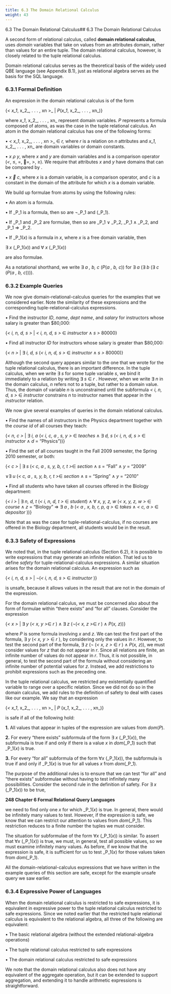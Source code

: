 ```yaml
---
title: 6.3 The Domain Relational Calculus
weight: 43
---
```


6.3 The Domain Relational Calculus## 6.3 The Domain Relational Calculus

A second form of relational calculus, called **domain relational calculus**, uses _domain_ variables that take on values from an attributes domain, rather than values for an entire tuple. The domain relational calculus, however, is closely related to the tuple relational calculus.

Domain relational calculus serves as the theoretical basis of the widely used QBE language (see Appendix B.1), just as relational algebra serves as the basis for the SQL language.

### 6.3.1 Formal Definition

An expression in the domain relational calculus is of the form

{_< x_1_, x_2_, . . . , xn >_ | _P_(_x_1_, x_2_, . . . , xn_)}

where _x_1_, x_2_, . . . , xn_ represent domain variables. _P_ represents a formula composed of atoms, as was the case in the tuple relational calculus. An atom in the domain relational calculus has one of the following forms:

• _< x_1_, x_2_, . . . , xn >_ ∈ _r,_ where _r_ is a relation on _n_ attributes and _x_1_, x_2_, . . . , xn_ are domain variables or domain constants.

• _x ρ y_, where _x_ and _y_ are domain variables and  is a comparison operator (_<_, ≤, =, =, _\>_, ≥). We require that attributes _x_ and _y_ have domains that can be compared by .

• _x  c_, where _x_ is a domain variable,  is a comparison operator, and _c_ is a constant in the domain of the attribute for which _x_ is a domain variable.

We build up formulae from atoms by using the following rules:

• An atom is a formula.

• If _P_1 is a formula, then so are ¬_P_1 and (_P_1).

• If _P_1 and _P_2 are formulae, then so are _P_1 ∨ _P_2, _P_1 ∧ _P_2, and _P_1 ⇒ _P_2.

• If _P_1(_x_) is a formula in _x_, where _x_ is a free domain variable, then

∃ _x_ (_P_1(_x_)) and ∀ _x_ (_P_1(_x_))

are also formulae.

As a notational shorthand, we write ∃ _a , b, c_ (_P_(_a , b, c_)) for ∃ _a_ (∃ _b_ (∃ _c_ (_P_(_a , b, c_)))).  

### 6.3.2 Example Queries

We now give domain-relational-calculus queries for the examples that we considered earlier. Note the similarity of these expressions and the corresponding tuple-relational-calculus expressions.

• Find the instructor _ID_, _name_, _dept name_, and _salary_ for instructors whose salary is greater than $80,000:

{_< i, n, d, s >_ | _< i, n, d, s >_ ∈ _instructor_ ∧ _s >_ 80000}

• Find all instructor _ID_ for instructors whose salary is greater than $80,000:

{_< n >_ | ∃ _i, d, s_ (_< i, n, d, s >_ ∈ _instructor_ ∧ _s >_ 80000)}

Although the second query appears similar to the one that we wrote for the tuple relational calculus, there is an important difference. In the tuple calculus, when we write ∃ _s_ for some tuple variable _s_, we bind it immediately to a relation by writing ∃ _s_ ∈ _r_ . However, when we write ∃ _n_ in the domain calculus, _n_ refers not to a tuple, but rather to a domain value. Thus, the domain of variable _n_ is unconstrained until the subformula _< i, n, d, s >_ ∈ _instructor_ constrains _n_ to instructor names that appear in the _instructor_ relation.

We now give several examples of queries in the domain relational calculus.

• Find the names of all instructors in the Physics department together with the _course id_ of all courses they teach:

{_< n, c >_ | ∃ _i, a_ (_< i, c, a , s, y >_ ∈ _teaches_ ∧ ∃ _d, s_ (_< i, n, d, s >_ ∈ _instructor_ ∧ _d_ \= “Physics”))}

• Find the set of all courses taught in the Fall 2009 semester, the Spring 2010 semester, or both:

{_< c >_ | ∃ _s_ (_< c, a , s, y, b, r, t >_∈ _section_ ∧ _s_ \= “Fall” ∧ _y_ \= “2009”

∨∃ _u_ (_< c, a , s, y, b, r, t >_∈ _section_ ∧ _s_ \= “Spring” ∧ _y_ \= “2010”

• Find all students who have taken all courses offered in the Biology department:

{_< i >_ | ∃ _n, d, t_ (_< i, n, d, t >_ ∈ _student_) ∧ ∀ _x, y, z, w_ (_< x, y, z, w >_ ∈ _course_ ∧ _z_ \= “Biology” ⇒ ∃ _a , b_ (_< a , x, b, r, p, q >_ ∈ _takes_ ∧ _< c, a >_ ∈ _depositor_ ))}  

Note that as was the case for tuple-relational-calculus, if no courses are offered in the Biology department, all students would be in the result.

### 6.3.3 Safety of Expressions

We noted that, in the tuple relational calculus (Section 6.2), it is possible to write expressions that may generate an infinite relation. That led us to define _safety_ for tuple-relational-calculus expressions. A similar situation arises for the domain relational calculus. An expression such as

{_< i, n, d, s >_ | ¬(_< i, n, d, s >_ ∈ _instructor_ )}

is unsafe, because it allows values in the result that are not in the domain of the expression.

For the domain relational calculus, we must be concerned also about the form of formulae within “there exists” and “for all” clauses. Consider the expression

{_< x >_ | ∃ _y_ (_< x, y >_∈ _r_ ) ∧ ∃ _z_ (¬(_< x, z >_∈ _r_ ) ∧ _P_(_x, z_))}

where _P_ is some formula involving _x_ and _z_. We can test the first part of the formula, ∃ _y_ (_< x, y >_ ∈ _r_ ), by considering only the values in _r_. However, to test the second part of the formula, ∃ _z_ (¬ (_< x, z >_ ∈ _r_ ) ∧ _P_(_x, z_)), we must consider values for _z_ that do not appear in _r_. Since all relations are finite, an infinite number of values do not appear in _r_. Thus, it is not possible, in general, to test the second part of the formula without considering an infinite number of potential values for _z_. Instead, we add restrictions to prohibit expressions such as the preceding one.

In the tuple relational calculus, we restricted any existentially quantified variable to range over a specific relation. Since we did not do so in the domain calculus, we add rules to the definition of safety to deal with cases like our example. We say that an expression

{_< x_1_, x_2_, . . . , xn >_ | _P_ (_x_1_, x_2_, . . . , xn_)}

is safe if all of the following hold:

**1\.** All values that appear in tuples of the expression are values from _dom_(_P_).

**2\.** For every “there exists” subformula of the form ∃ _x_ (_P_1(_x_)), the subformula is true if and only if there is a value _x_ in _dom_(_P_1) such that _P_1(_x_) is true.

**3\.** For every “for all” subformula of the form ∀_x_ (_P_1(_x_)), the subformula is true if and only if _P_1(_x_) is true for all values _x_ from _dom_(_P_1).

The purpose of the additional rules is to ensure that we can test “for all” and “there exists” subformulae without having to test infinitely many possibilities. Consider the second rule in the definition of safety. For ∃ _x_ (_P_1(_x_)) to be true,  

**248 Chapter 6 Formal Relational Query Languages**

we need to find only one _x_ for which _P_1(_x_) is true. In general, there would be infinitely many values to test. However, if the expression is safe, we know that we can restrict our attention to values from _dom_(_P_1). This restriction reduces to a finite number the tuples we must consider.

The situation for subformulae of the form ∀_x_ (_P_1(_x_)) is similar. To assert that ∀_x_ (_P_1(_x_)) is true, we must, in general, test all possible values, so we must examine infinitely many values. As before, if we know that the expression is safe, it is sufficient for us to test _P_1(_x_) for those values taken from _dom_(_P_1).

All the domain-relational-calculus expressions that we have written in the example queries of this section are safe, except for the example unsafe query we saw earlier.

### 6.3.4 Expressive Power of Languages

When the domain relational calculus is restricted to safe expressions, it is equivalent in expressive power to the tuple relational calculus restricted to safe expressions. Since we noted earlier that the restricted tuple relational calculus is equivalent to the relational algebra, all three of the following are equivalent:

• The basic relational algebra (without the extended relational-algebra operations)

• The tuple relational calculus restricted to safe expressions

• The domain relational calculus restricted to safe expressions

We note that the domain relational calculus also does not have any equivalent of the aggregate operation, but it can be extended to support aggregation, and extending it to handle arithmetic expressions is straightforward.

